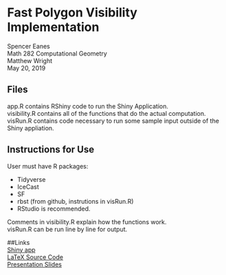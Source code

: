 # Fast Polygon Visibility Implementation  
Spencer Eanes  
Math 282 Computational Geometry  
Matthew Wright  
May 20, 2019  

## Files
app.R contains RShiny code to run the Shiny Application.  
visibility.R contains all of the functions that do the actual computation.  
visRun.R contains code necessary to run some sample input outside of the Shiny appliation.  

## Instructions for Use
User must have R packages: 
 - Tidyverse
 - IceCast
 - SF
 - rbst (from github, instrutions in visRun.R)
 - RStudio is recommended.
 
Comments in visibility.R explain how the functions work.  
visRun.R can be run line by line for output.  

##Links  
[Shiny app](math282.spencereanes.org)  
[LaTeX Source Code](https://www.overleaf.com/read/gtnstghtqhgf)  
[Presentation Slides](https://docs.google.com/presentation/d/1LCHde26Vya0htkbRruUVgm_Z7FR1St3Nu3L6VvN_Qns/edit?usp=sharing)
 